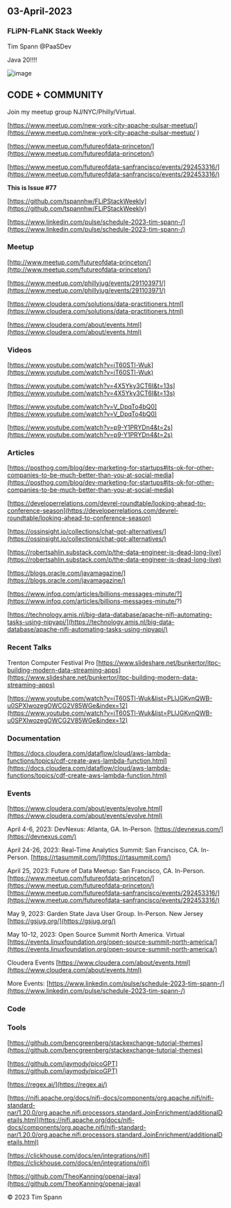## 03-April-2023

### FLiPN-FLaNK Stack Weekly

Tim Spann @PaaSDev

Java 20!!!!


![image](https://user-images.githubusercontent.com/18673814/228299474-9e9173b8-e4f9-4915-9977-67b00a7f9bd8.png)


## CODE + COMMUNITY


Join my meetup group NJ/NYC/Philly/Virtual. 

[https://www.meetup.com/new-york-city-apache-pulsar-meetup/](https://www.meetup.com/new-york-city-apache-pulsar-meetup/
)

[https://www.meetup.com/futureofdata-princeton/](https://www.meetup.com/futureofdata-princeton/)

[https://www.meetup.com/futureofdata-sanfrancisco/events/292453316/](https://www.meetup.com/futureofdata-sanfrancisco/events/292453316/)


**This is Issue #77**

[https://github.com/tspannhw/FLiPStackWeekly](https://github.com/tspannhw/FLiPStackWeekly)

[https://www.linkedin.com/pulse/schedule-2023-tim-spann-/](https://www.linkedin.com/pulse/schedule-2023-tim-spann-/)




### Meetup

[http://www.meetup.com/futureofdata-princeton/](http://www.meetup.com/futureofdata-princeton/)

[https://www.meetup.com/phillyjug/events/291103971/](https://www.meetup.com/phillyjug/events/291103971/)



[https://www.cloudera.com/solutions/data-practitioners.html](https://www.cloudera.com/solutions/data-practitioners.html)

[https://www.cloudera.com/about/events.html](https://www.cloudera.com/about/events.html)


### Videos

[https://www.youtube.com/watch?v=iT60STl-Wuk](https://www.youtube.com/watch?v=iT60STl-Wuk)

[https://www.youtube.com/watch?v=4X5Yky3CT6I&t=13s](https://www.youtube.com/watch?v=4X5Yky3CT6I&t=13s)

[https://www.youtube.com/watch?v=V_DpqTo4bQ0](https://www.youtube.com/watch?v=V_DpqTo4bQ0)

[https://www.youtube.com/watch?v=p9-Y1PRYDn4&t=2s](https://www.youtube.com/watch?v=p9-Y1PRYDn4&t=2s)



### Articles

[https://posthog.com/blog/dev-marketing-for-startups#its-ok-for-other-companies-to-be-much-better-than-you-at-social-media](https://posthog.com/blog/dev-marketing-for-startups#its-ok-for-other-companies-to-be-much-better-than-you-at-social-media)

[https://developerrelations.com/devrel-roundtable/looking-ahead-to-conference-season](https://developerrelations.com/devrel-roundtable/looking-ahead-to-conference-season)

[https://ossinsight.io/collections/chat-gpt-alternatives/](https://ossinsight.io/collections/chat-gpt-alternatives/)

[https://robertsahlin.substack.com/p/the-data-engineer-is-dead-long-live](https://robertsahlin.substack.com/p/the-data-engineer-is-dead-long-live)

[https://blogs.oracle.com/javamagazine/](https://blogs.oracle.com/javamagazine/)

[https://www.infoq.com/articles/billions-messages-minute/?](https://www.infoq.com/articles/billions-messages-minute/?)

[https://technology.amis.nl/big-data-database/apache-nifi-automating-tasks-using-nipyapi/](https://technology.amis.nl/big-data-database/apache-nifi-automating-tasks-using-nipyapi/)


### Recent Talks


Trenton Computer Festival Pro
[https://www.slideshare.net/bunkertor/itpc-building-modern-data-streaming-apps](https://www.slideshare.net/bunkertor/itpc-building-modern-data-streaming-apps)

[https://www.youtube.com/watch?v=iT60STl-Wuk&list=PLIJGKvnQWB-u0SPXIwozegOWCG2V85WGe&index=12](https://www.youtube.com/watch?v=iT60STl-Wuk&list=PLIJGKvnQWB-u0SPXIwozegOWCG2V85WGe&index=12)



### Documentation

[https://docs.cloudera.com/dataflow/cloud/aws-lambda-functions/topics/cdf-create-aws-lambda-function.html](https://docs.cloudera.com/dataflow/cloud/aws-lambda-functions/topics/cdf-create-aws-lambda-function.html)


### Events


[https://www.cloudera.com/about/events/evolve.html](https://www.cloudera.com/about/events/evolve.html)

April 4-6, 2023: DevNexus: Atlanta, GA. In-Person.
[https://devnexus.com/](https://devnexus.com/)

April 24-26, 2023: Real-Time Analytics Summit:  San Francisco, CA. In-Person.
[https://rtasummit.com/](https://rtasummit.com/)

April 25, 2023:   Future of Data Meetup:   San Francisco, CA. In-Person.
[https://www.meetup.com/futureofdata-princeton/](https://www.meetup.com/futureofdata-princeton/)
[https://www.meetup.com/futureofdata-sanfrancisco/events/292453316/](https://www.meetup.com/futureofdata-sanfrancisco/events/292453316/)

May 9, 2023:   Garden State Java User Group.   In-Person.   New Jersey
[https://gsjug.org/](https://gsjug.org/)

May 10-12, 2023:  Open Source Summit North America.   Virtual
[https://events.linuxfoundation.org/open-source-summit-north-america/](https://events.linuxfoundation.org/open-source-summit-north-america/)

Cloudera Events
[https://www.cloudera.com/about/events.html](https://www.cloudera.com/about/events.html)

More Events:
[https://www.linkedin.com/pulse/schedule-2023-tim-spann-/](https://www.linkedin.com/pulse/schedule-2023-tim-spann-/)




### Code



### Tools

[https://github.com/bencgreenberg/stackexchange-tutorial-themes](https://github.com/bencgreenberg/stackexchange-tutorial-themes)

[https://github.com/jaymody/picoGPT](https://github.com/jaymody/picoGPT)

[https://regex.ai/](https://regex.ai/)

[https://nifi.apache.org/docs/nifi-docs/components/org.apache.nifi/nifi-standard-nar/1.20.0/org.apache.nifi.processors.standard.JoinEnrichment/additionalDetails.html](https://nifi.apache.org/docs/nifi-docs/components/org.apache.nifi/nifi-standard-nar/1.20.0/org.apache.nifi.processors.standard.JoinEnrichment/additionalDetails.html)

[https://clickhouse.com/docs/en/integrations/nifi](https://clickhouse.com/docs/en/integrations/nifi)

[https://github.com/TheoKanning/openai-java](https://github.com/TheoKanning/openai-java)



&copy; 2023 Tim Spann
